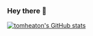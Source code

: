 ### Hey there 👋

[![tomheaton's GitHub stats](https://github-readme-stats.vercel.app/api?username=tomheaton&show_icons=true&count_private=true&bg_color=0d1117&text_color=f0f6fc)](https://github.com/tomheaton)


<!--
**tomheaton/tomheaton** is a ✨ _special_ ✨ repository because its `README.md` (this file) appears on your GitHub profile.

Here are some ideas to get you started:

- 🔭 I’m currently working on ...
- 🌱 I’m currently learning ...
- 👯 I’m looking to collaborate on ...
- 🤔 I’m looking for help with ...
- 💬 Ask me about ...
- 📫 How to reach me: ...
- 😄 Pronouns: ...
- ⚡ Fun fact: ...
-->
